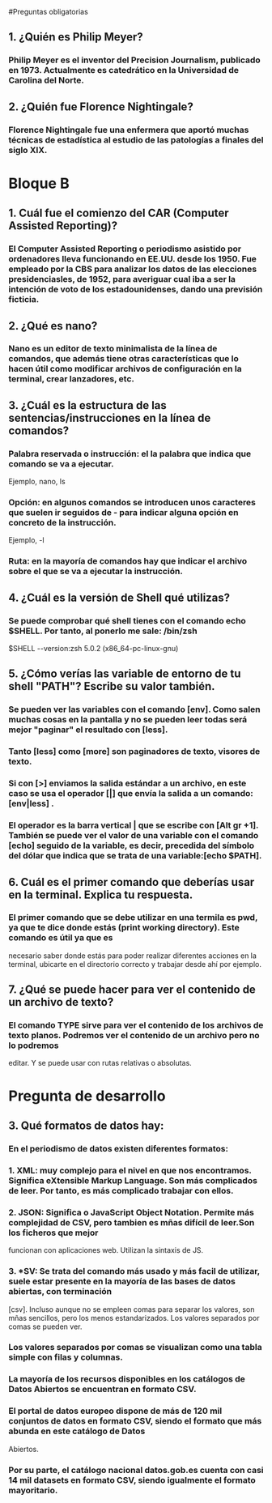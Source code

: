 #Preguntas obligatorias
## 1. ¿Quién es Philip Meyer?
### Philip Meyer es el inventor del Precision Journalism, publicado en 1973. Actualmente es catedrático en la Universidad de Carolina del Norte. 

## 2. ¿Quién fue Florence Nightingale?
### Florence Nightingale fue una enfermera que aportó muchas técnicas de estadística al estudio de las patologías a finales del siglo XIX.


# Bloque B

## 1. Cuál fue el comienzo del CAR (Computer Assisted Reporting)?
### El Computer Assisted Reporting o periodismo asistido por ordenadores lleva funcionando en EE.UU. desde los 1950. Fue empleado por la CBS para analizar los datos de las elecciones presidenciasles, de 1952, para averiguar cual iba a ser la intención de voto de los estadounidenses, dando una previsión ficticia.

## 2. ¿Qué es nano?
### Nano es un editor de texto minimalista de la línea de comandos, que además tiene otras características que lo hacen útil como modificar archivos de configuración en la terminal, crear lanzadores, etc.

## 3. ¿Cuál es la estructura de las sentencias/instrucciones en la línea de comandos?
### Palabra reservada o instrucción: el la palabra que indica que comando se va a ejecutar.
Ejemplo, nano, ls
### Opción: en algunos comandos se introducen unos caracteres que suelen ir seguidos de - para indicar alguna opción en concreto de la instrucción. 
Ejemplo, -l
### Ruta: en la mayoría de comandos hay que indicar el archivo sobre el que se va a ejecutar la instrucción.

## 4. ¿Cuál es la versión de Shell qué utilizas?
### Se puede comprobar qué shell tienes con el comando echo $SHELL. Por tanto, al ponerlo me sale: /bin/zsh
$SHELL --version:zsh 5.0.2 (x86_64-pc-linux-gnu)

## 5. ¿Cómo verías las variable de entorno de tu shell "PATH"? Escribe su valor también.
### Se pueden ver las variables con el comando [env]. Como salen muchas cosas en la pantalla y no se pueden leer todas será mejor "paginar" el resultado con [less].
### Tanto [less] como [more] son paginadores de texto, visores de texto.
### Si con [>] enviamos la salida estándar a un archivo, en este caso se usa el operador [|] que envía la salida a un comando:[env|less] .
### El operador es la barra vertical | que se escribe con [Alt gr +1]. También se puede ver el valor de una variable con el comando [echo] seguido de la variable, es decir, precedida del símbolo del dólar que indica que se trata de una variable:[echo $PATH].

## 6. Cuál es el primer comando que deberías usar en la terminal. Explica tu respuesta.
### El primer comando que se debe utilizar en una termila es pwd, ya que te dice donde estás (print working directory). Este comando es útil ya que es 
necesario saber donde estás para poder realizar diferentes acciones en la terminal, ubicarte en el directorio correcto y trabajar desde ahí por ejemplo.

## 7. ¿Qué se puede hacer para ver el contenido de un archivo de texto?
### El comando TYPE sirve para ver el contenido de los archivos de texto planos. Podremos ver el contenido de un archivo pero no lo podremos 
editar. Y se puede usar con rutas relativas o absolutas.


# Pregunta de desarrollo
## 3. Qué formatos de datos hay:

### En el periodismo de datos existen diferentes formatos: 
### 1. XML: muy complejo para el nivel en que nos encontramos. Significa eXtensible Markup Language. Son más complicados de leer. Por tanto, es más complicado trabajar con ellos.

### 2. JSON: Significa o JavaScript Object Notation. Permite más complejidad de CSV, pero tambien es mñas difícil de leer.Son los ficheros que mejor 
funcionan con aplicaciones web. Utilizan la sintaxis de JS.

### 3. *SV: Se trata del comando más usado y más facil de utilizar, suele estar presente en la mayoría de las bases de datos abiertas, con terminación 
[csv]. Incluso aunque no se empleen comas para separar los valores, son mñas sencillos, pero los menos estandarizados. Los valores separados por comas 
se pueden ver. 
### Los valores separados por comas se visualizan como una tabla simple con filas y columnas.
### La mayoría de los recursos disponibles en los catálogos de Datos Abiertos se encuentran en formato CSV.
### El portal de datos europeo dispone de más de 120 mil conjuntos de datos en formato CSV, siendo el formato que más abunda en este catálogo de Datos 
Abiertos.
### Por su parte, el catálogo nacional datos.gob.es cuenta con casi 14 mil datasets en formato CSV, siendo igualmente el formato mayoritario.
